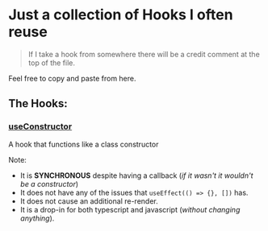 # Just a collection of Hooks I often reuse

> If I take a hook from somewhere there will be a credit comment at the top of the file.

Feel free to copy and paste from here.

## The Hooks:

### [useConstructor](./hooks/useConstructor.ts)
A hook that functions like a class constructor

Note:
- It is **SYNCHRONOUS** despite having a callback (*if it wasn't it wouldn't be a constructor*)
- It does not have any of the issues that `useEffect(() => {}, [])` has.
- It does not cause an additional re-render.
- It is a drop-in for both typescript and javascript (*without changing anything*).
